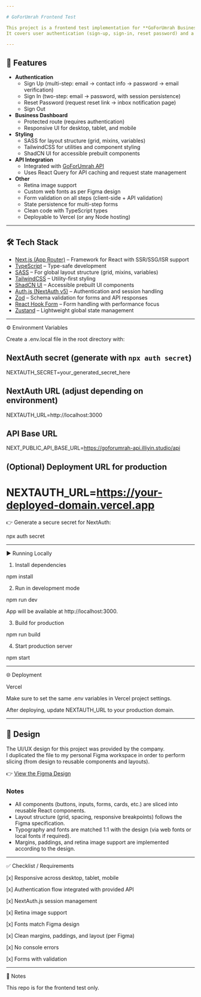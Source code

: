 ```yaml
---

# GoForUmrah Frontend Test

This project is a frontend test implementation for **GoForUmrah Business Dashboard**.  
It covers user authentication (sign-up, sign-in, reset password) and a business dashboard, built with **Next.js App Router**, **SASS**, **TailwindCSS**, and **NextAuth.js**.

---
```


## 🚀 Features

- **Authentication**
  - Sign Up (multi-step: email → contact info → password → email verification)
  - Sign In (two-step: email → password, with session persistence)
  - Reset Password (request reset link → inbox notification page)
  - Sign Out
- **Business Dashboard**
  - Protected route (requires authentication)
  - Responsive UI for desktop, tablet, and mobile
- **Styling**
  - SASS for layout structure (grid, mixins, variables)
  - TailwindCSS for utilities and component styling
  - ShadCN UI for accessible prebuilt components
- **API Integration**
  - Integrated with [GoForUmrah API](https://goforumrah-api.illiyin.studio/api/documentation#/Hotel%20Business%20Account)
  - Uses React Query for API caching and request state management
- **Other**
  - Retina image support
  - Custom web fonts as per Figma design
  - Form validation on all steps (client-side + API validation)
  - State persistence for multi-step forms
  - Clean code with TypeScript types
  - Deployable to Vercel (or any Node hosting)

---

## 🛠️ Tech Stack

- [Next.js (App Router)](https://nextjs.org/) – Framework for React with SSR/SSG/ISR support
- [TypeScript](https://www.typescriptlang.org/) – Type-safe development
- [SASS](https://sass-lang.com/) – For global layout structure (grid, mixins, variables)
- [TailwindCSS](https://tailwindcss.com/) – Utility-first styling
- [ShadCN UI](https://ui.shadcn.com/) – Accessible prebuilt UI components
- [Auth.js (NextAuth v5)](https://authjs.dev/) – Authentication and session handling
- [Zod](https://zod.dev/) – Schema validation for forms and API responses
- [React Hook Form](https://react-hook-form.com/) – Form handling with performance focus
- [Zustand](https://zustand-demo.pmnd.rs/) – Lightweight global state management


---

⚙️ Environment Variables

Create a .env.local file in the root directory with:

## NextAuth secret (generate with `npx auth secret`)
NEXTAUTH_SECRET=your_generated_secret_here

## NextAuth URL (adjust depending on environment)
NEXTAUTH_URL=http://localhost:3000

## API Base URL
NEXT_PUBLIC_API_BASE_URL=https://goforumrah-api.illiyin.studio/api

## (Optional) Deployment URL for production
# NEXTAUTH_URL=https://your-deployed-domain.vercel.app

👉 Generate a secure secret for NextAuth:

npx auth secret


---

▶️ Running Locally

1. Install dependencies

npm install

2. Run in development mode

npm run dev

App will be available at http://localhost:3000.

3. Build for production

npm run build

4. Start production server

npm start


---

🌐 Deployment

 Vercel

Make sure to set the same .env variables in Vercel project settings.

After deploying, update NEXTAUTH_URL to your production domain.

---
## 🎨 Design

The UI/UX design for this project was provided by the company.  
I duplicated the file to my personal Figma workspace in order to perform slicing (from design to reusable components and layouts).  

👉 [View the Figma Design](/link)

### Notes
- All components (buttons, inputs, forms, cards, etc.) are sliced into reusable React components.  
- Layout structure (grid, spacing, responsive breakpoints) follows the Figma specification.  
- Typography and fonts are matched 1:1 with the design (via web fonts or local fonts if required).  
- Margins, paddings, and retina image support are implemented according to the design.


---

✅ Checklist / Requirements

[x] Responsive across desktop, tablet, mobile

[x] Authentication flow integrated with provided API

[x] NextAuth.js session management

[x] Retina image support

[x] Fonts match Figma design

[x] Clean margins, paddings, and layout (per Figma)

[x] No console errors

[x] Forms with validation



---

📝 Notes

This repo is for the frontend test only.

